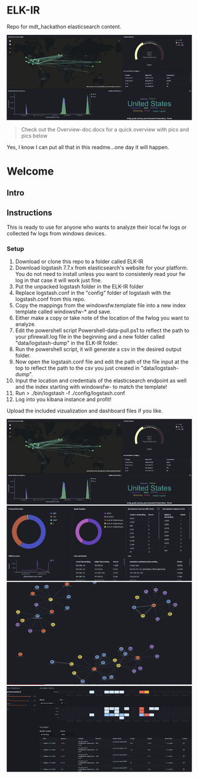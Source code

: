 # ELK-IR
Repo for mdt_hackathon elasticsearch content.

![Screenshot 0](assets/img/mdt-hackathon0.png)

> Check out the Overview-doc.docx for a quick overview with pics and pics below

Yes, I know I can put all that in this readme...one day it will happen.

# Welcome
## Intro

## Instructions

This is ready to use for anyone who wants to analyze their local fw logs or collected fw logs from windows devices.

### Setup
1. Download or clone this repo to a folder called ELK-IR
2. Download logstash 7.7.x from elasticsearch's website for your platform. You do not need to install unless you want to consistenly read your fw log in that case it will work just fine.
3. Put the unpacked logstash folder in the ELK-IR folder
4. Replace logstash.conf in the "config" folder of logstash with the logstash.conf from this repo.
5. Copy the mappings from the windowsfw.template file into a new index template called windowsfw-* and save.
6. Either make a copy or take note of the location of the fwlog you want to analyze.
7. Edit the powershell script Powershell-data-pull.ps1 to reflect the path to your pfirewall.log file in the beginning and a new folder called "data/logstash-dump" in the ELK-IR folder.
8. Run the powershell script, it will generate a csv in the desired output folder.
9. Now open the logstash.conf file and edit the path of the file input at the top to reflect the path to the csv you just created in "data/logstash-dump".
10. Input the location and credentials of the elasticsearch endpoint as well and the index starting with windowsfw- to match the template!
11. Run > ./bin/logstash -f ./config/logstash.conf
12. Log into you kibana instance and profit!

Upload the included vizualization and dashboard files if you like.

![Screenshot 0](assets/img/mdt-hackathon0.png)
![Screenshot 1](assets/img/mdt-hackathon1.png)
![Screenshot 2](assets/img/mdt-hackathon2.png)
![Screenshot 2](assets/img/mdt-hackathon3.png)
